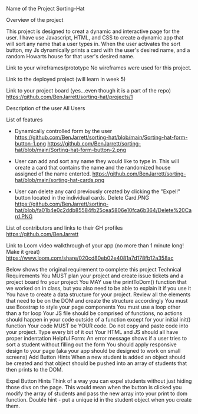 Name of the Project
Sorting-Hat

Overview of the project

This project is designed to creat a dynamic and interactive page for the user. I have use Javascript, HTML, and CSS to create a dynamic app that will sort any name that a user types in. When the user activates the sort button, my Js dynamically prints a card with the user's desired name, and a random Howarts house for that user's desired name. 

Link to your wireframes/prototype
No wireframes were used for this project.

Link to the deployed project (will learn in week 5)


Link to your project board (yes...even though it is a part of the repo)
https://github.com/BenJarrett/sorting-hat/projects/1

Description of the user
All Users

List of features
- Dynamically controlled form by the user
https://github.com/BenJarrett/sorting-hat/blob/main/Sorting-hat-form-button-1.png
https://github.com/BenJarrett/sorting-hat/blob/main/Sorting-hat-form-button-2.png

- User can add and sort any name they would like to type in. This will create a card that contains the name and the randomized house assigned of the name enterted. 
https://github.com/BenJarrett/sorting-hat/blob/main/sorting-hat-cards.png

- User can delete any card previously created by clicking the "Expel!" button located in the individual cards.
Delete Card.PNG
https://github.com/BenJarrett/sorting-hat/blob/fa01b4e0c2ddb85584fb25cea5806e10fca6b364/Delete%20Card.PNG


List of contributors and links to their GH profiles
https://github.com/BenJarrett

Link to Loom video walkthrough of your app (no more than 1 minute long! Make it great)
https://www.loom.com/share/020cd80eb02e4081a7d178fb12a358ac

Below shows the original requirement to complete this project
Technical Requirements
You MUST plan your project and create issue tickets and a project board fro your project
You MAY use the printToDom() function that we worked on in class, but you also need to be able to explain it if you use it
You have to create a data structure for your project. Review all the elements that need to be on the DOM and create the structure accordingly
You must use Boostrap to style your page components
You must use a loop other than a for loop
Your JS file should be comprised of functions, no actions should happen in your code outside of a function except for your initial init() function
Your code MUST be YOUR code. Do not copy and paste code into your project. Type every bit of it out
Your HTML and JS should all have proper indentation
Helpful Form: An error message shows if a user tries to sort a student without filling out the form
You should apply responsive design to your page (aka your app should be designed to work on small screens)
Add Button Hints
When a new student is added an object should be created and that object should be pushed into an array of students that then prints to the DOM.

Expel Button Hints
Think of a way you can expel students without just hiding those divs on the page. This would mean when the button is clicked you modify the array of students and pass the new array into your print to dom function. Double hint - put a unique id in the student object when you create them.
